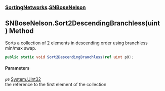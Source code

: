 ### [SortingNetworks](./SortingNetworks.md 'SortingNetworks').[SNBoseNelson](./SortingNetworks-SNBoseNelson.md 'SortingNetworks.SNBoseNelson')
## SNBoseNelson.Sort2DescendingBranchless(uint) Method
Sorts a collection of 2 elements in descending order using branchless min/max swap.  
```csharp
public static void Sort2DescendingBranchless(ref uint p0);
```
#### Parameters
<a name='SortingNetworks-SNBoseNelson-Sort2DescendingBranchless(uint)-p0'></a>
`p0` [System.UInt32](https://docs.microsoft.com/en-us/dotnet/api/System.UInt32 'System.UInt32')  
the reference to the first element of the collection  
  
